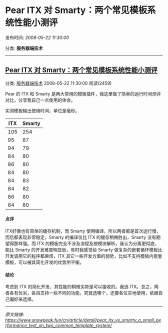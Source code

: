 # Pear ITX 对 Smarty：两个常见模板系统性能小测评

发布时间: *2008-05-22 11:30:00*

分类: __服务器端技术__

---------

## [Pear ITX 对 Smarty：两个常见模板系统性能小测评](/cn/article/detail/pear_itx_vs_smarty_a_small_performance_test_on_two_common_template_system/)

分类: [服务器端技术](/cn/article/category/server_side_technology/) 2008-05-22 11:30:00 阅读(2459)

Pear 的 ITX 和 Smarty 是两大常用的模板插件，我这里做了简单的运行时间测评对比，分享我自己一点使用的体会。

实测模板输出使用时间，单位是毫秒。

ITX | Smarty
---|---
105 | 254
95 | 87
94 | 79
84 | 80
86 | 80
84 | 80
84 | 83
84 | 82
86 | 80
84 | 80

#### 点评

ITX好像也有简单的缓存机制，而 Smarty 使用编译，所以两者都是首次运行慢，而后都表现非常稳定，Smarty 的编译仅比 ITX 的缓存稍微胜出，Smarty 没有期望得那样强。而 ITX 的模板完全不涉及流程及按模块解析，我认为分离更彻底，能比 Smarty 的开发难度明显低，有时我感觉给 Smarty 做复杂的嵌套循环模板比开发调用它的程序都麻烦，ITX 其它一些开发方面的弱势，比如不支持模板内嵌套模板，可以被其简化开发的优势所平衡。

#### 结论

考虑到 ITX 的简化开发，其性能的稍微劣势是可以接收的。我选 ITX。总之，两者各有优劣，各自支持一些不同的功能，究竟选哪个，还要各位实地使用，依据自己偏好来选择。


---
*原文链接: https://www.snowpeak.fun/cn/article/detail/pear_itx_vs_smarty_a_small_performance_test_on_two_common_template_system/*
